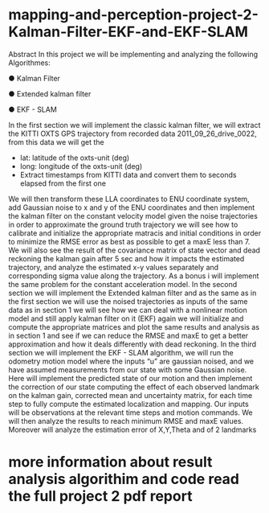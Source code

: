 # mapping-and-perception-project-2-Kalman-Filter-EKF-and-EKF-SLAM



Abstract
In this project we will be implementing and analyzing the following Algorithmes:

● Kalman Filter

● Extended kalman filter

● EKF - SLAM

In the first section we will implement the classic kalman filter, we will extract the KITTI OXTS 
GPS trajectory from recorded data 2011_09_26_drive_0022, from this data we will get the

- lat: latitude of the oxts-unit (deg)
- long: longitude of the oxts-unit (deg) 
- Extract timestamps from KITTI data and convert them to seconds elapsed from the first 
one

We will then transform these LLA coordinates to ENU coordinate system, add Gaussian noise to 
x and y of the ENU coordinates and then implement the kalman filter on the constant velocity 
model given the noise trajectories in order to approximate the ground truth trajectory we will see 
how to calibrate and initialize the appropriate matracis and initial conditions in order to minimize 
the RMSE error as best as possible to get a maxE less than 7. We will also see the result of the 
covariance matrix of state vector and dead reckoning the kalman gain after 5 sec and how it 
impacts the estimated trajectory, and analyze the estimated x-y values separately and 
corresponding sigma value along the trajectory.
As a bonus i will implement the same problem for the constant acceleration model.
In the second section we will implement the Extended kalman filter and as the same as in the 
first section we will use the noised trajectories as inputs of the same data as in section 1 we will 
see how we can deal with a nonlinear motion model and still apply kalman filter on it (EKF) 
again we will initialize and compute the appropriate matrices and plot the same results and 
analysis as in section 1 and see if we can reduce the RMSE and maxE to get a better 
approximation and how it deals differently with dead reckoning.
In the third section we will implement the EKF - SLAM algorithm, we will run the odometry 
motion model where the inputs “u” are gaussian noised, and we have assumed measurements 
from our state with some Gaussian noise. Here will implement the predicted state of our motion 
and then implement the correction of our state computing the effect of each observed landmark 
on the kalman gain, corrected mean and uncertainty matrix, for each time step to fully compute 
the estimated localization and mapping. Our inputs will be observations at the relevant time 
steps and motion commands. We will then analyze the results to reach minimum RMSE and 
maxE values. Moreover will analyze the estimation error of X,Y,Theta and of 2 landmarks
# more information about result analysis algorithim and code read the full project 2 pdf report


